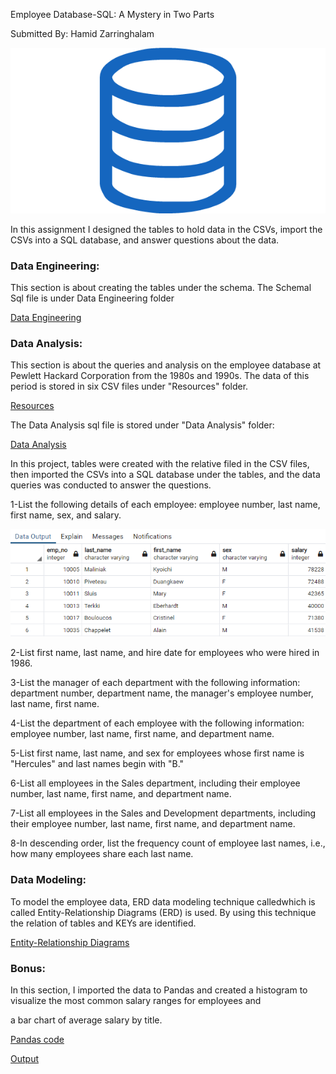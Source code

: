 
Employee Database-SQL: A Mystery in Two Parts

Submitted By: Hamid Zarringhalam

![sql](sql.png)

In this assignment I designed the tables to hold data in the CSVs, import the CSVs into a SQL database, and answer questions about the data. 

### Data Engineering:
This section is about creating the tables under the schema. The Schemal Sql file is under Data Engineering folder

[Data Engineering](https://github.com/hamidzar/Data-Analytics/tree/master/SQL-Challenge/EmployeeSQL/Data%20Engineering)


### Data Analysis:
This section is about the queries and analysis on the employee database at Pewlett Hackard Corporation from the 1980s and 1990s. The data of this period is stored in six CSV files under "Resources" folder.

[Resources](https://github.com/hamidzar/Data-Analytics/tree/master/SQL-Challenge/EmployeeSQL/Resources)

The Data Analysis sql file is stored under "Data Analysis" folder:

[Data Analysis](https://github.com/hamidzar/Data-Analytics/tree/master/SQL-Challenge/EmployeeSQL/Data%20Analysis)


In this project, tables were created with the relative filed in the CSV files, then imported the CSVs into a SQL database under the tables, and the data queries was conducted to answer the questions.

1-List the following details of each employee: employee number, last name, first name, sex, and salary.




![SQL-Query-01](https://github.com/hamidzar/Data-Analytics/blob/master/SQL-Challenge/EmployeeSQL/Images/SQL-Query-01.PNG)



2-List first name, last name, and hire date for employees who were hired in 1986.


3-List the manager of each department with the following information: department number, department name, the manager's employee number, last name, first name.


4-List the department of each employee with the following information: employee number, last name, first name, and department name.


5-List first name, last name, and sex for employees whose first name is "Hercules" and last names begin with "B."


6-List all employees in the Sales department, including their employee number, last name, first name, and department name.


7-List all employees in the Sales and Development departments, including their employee number, last name, first name, and department name.


8-In descending order, list the frequency count of employee last names, i.e., how many employees share each last name.

### Data Modeling:

To model the employee data, ERD data modeling technique calledwhich is called Entity-Relationship Diagrams (ERD) is used.
 By using this technique the relation of tables and KEYs are identified. 
 
 [Entity-Relationship Diagrams](https://github.com/hamidzar/Data-Analytics/tree/master/SQL-Challenge/EmployeeSQL/ERD-%20Entity%20Relationship%20Diagram)

### Bonus:

In this section, I imported the data to Pandas and created a histogram to visualize the most common salary ranges for employees and 

a bar chart of average salary by title.

[Pandas code](https://github.com/hamidzar/Data-Analytics/blob/master/SQL-Challenge/EmployeeSQL/EmployeeDB-Validation.ipynb)

[Output](https://github.com/hamidzar/Data-Analytics/tree/master/SQL-Challenge/EmployeeSQL/Images)